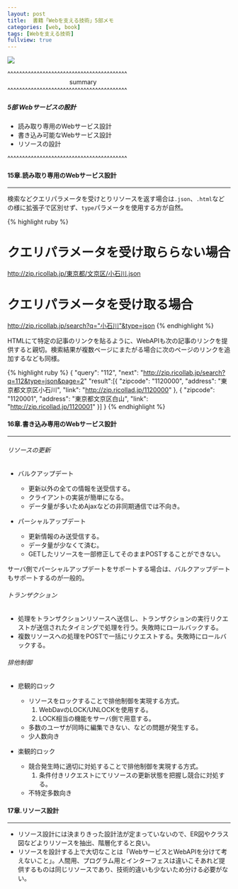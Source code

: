 ```yaml
---
layout: post
title:  書籍「Webを支える技術」5部メモ
categories: [web, book]
tags: [Webを支える技術]
fullview: true
---
```


<a href="http://www.amazon.co.jp/gp/product/4774142042/ref=as_li_qf_sp_asin_il?ie=UTF8&camp=247&creative=1211&creativeASIN=4774142042&linkCode=as2&tag=msmsum-22"><img border="0" src="http://ws-fe.amazon-adsystem.com/widgets/q?_encoding=UTF8&ASIN=4774142042&Format=_SL250_&ID=AsinImage&MarketPlace=JP&ServiceVersion=20070822&WS=1&tag=msmsum-22" ></a><img src="http://ir-jp.amazon-adsystem.com/e/ir?t=msmsum-22&l=as2&o=9&a=4774142042" width="1" height="1" border="0" alt="" style="text-align:left border:none !important; margin:0px !important;" />

^^^^^^^^^^^^^^^^^^^^^^^^^^^^^^^^^^^^^^^^^  
　　　　　　　　　　summary  
^^^^^^^^^^^^^^^^^^^^^^^^^^^^^^^^^^^^^^^^^  

##### 5部 Webサービスの設計
 - 読み取り専用のWebサービス設計
 - 書き込み可能なWebサービス設計
 - リソースの設計

^^^^^^^^^^^^^^^^^^^^^^^^^^^^^^^^^^^^^^^^^  


#### 15章.読み取り専用のWebサービス設計
---

検索などクエリパラメータを受けとりリソースを返す場合は`.json`、`.html`などの様に拡張子で区別せず、`type`パラメータを使用する方が自然。  

{% highlight ruby %}
# クエリパラメータを受け取ららない場合
http://zip.ricollab.jp/東京都/文京区/小石川.json

# クエリパラメータを受け取る場合
http://zip.ricollab.jp/search?q="小石川"&type=json
{% endhighlight %}

HTMLにて特定の記事のリンクを貼るように、WebAPIも次の記事のリンクを提供すると親切。検索結果が複数ページにまたがる場合に次のページのリンクを追加するなども同様。  

{% highlight ruby %}
{
  "query": "112",
  "next": "http://zip.ricollab.jp/search?q=112&type=json&page=2"
  "result":[{
    "zipcode": "1120000",
    "address": "東京都文京区小石川",
    "link": "http://zip.ricollad.jp/1120000"
  },
  {
    "zipcode": "1120001",
    "address": "東京都文京区白山",
    "link": "http://zip.ricollad.jp/1120001"
  }]
}
{% endhighlight %}

#### 16章.書き込み専用のWebサービス設計
---

###### リソースの更新

 - バルクアップデート
   - 更新以外の全ての情報を送受信する。
   - クライアントの実装が簡単になる。
   - データ量が多いためAjaxなどの非同期通信では不向き。

 - パーシャルアップデート
   - 更新情報のみ送受信する。
   - データ量が少なくて済む。
   - GETしたリソースを一部修正してそのままPOSTすることができない。
   
サーバ側でパーシャルアップデートをサポートする場合は、バルクアップデートもサポートするのが一般的。  

###### トランザクション

 - 処理をトランザクションリソースへ送信し、トランザクションの実行リクエストが送信されたタイミングで処理を行う。失敗時にロールバックする。
 - 複数リソースへの処理をPOSTで一括にリクエストする。失敗時にロールバックする。

###### 排他制御

 - 悲観的ロック
   - リソースをロックすることで排他制御を実現する方式。
     1. WebDavのLOCK/UNLOCKを使用する。
     2. LOCK相当の機能をサーバ側で用意する。　
   - 多数のユーザが同時に編集できない、などの問題が発生する。
   - 少人数向き

 - 楽観的ロック
   - 競合発生時に適切に対処することで排他制御を実現する方式。
     1. 条件付きリクエストにてリソースの更新状態を把握し競合に対処する。
   - 不特定多数向き

#### 17章.リソース設計
---

 - リソース設計には決まりきった設計法が定まっていないので、ER図やクラス図などよりリソースを抽出、階層化すると良い。
 - リソースを設計する上で大切なことは「WebサービスとWebAPIを分けて考えないこと」。人間用、プログラム用とインターフェスは違いこそあれど提供するものは同じリソースであり、技術的違いも少ないため分ける必要がない。
